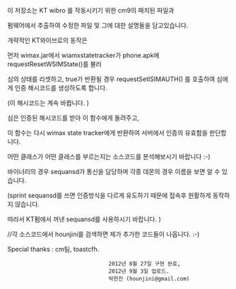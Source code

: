 이 저장소는 KT wibro 를 작동시키기 위한 cm9의 패치된 파일과

펌웨어에서 추출하여 수정한 파일 및 그에 대한 설명들을 담고있습니다.



개략적인 KT와이브로의 동작은

먼저 wimax.jar에서 wiamxstatetracker가 phone.apk에 requestResetWSIMState()를 불러

심의 상태를 리셋하고, true가 반환될 경우 requestSetISIMAUTH() 를 호출하여 심에게 인증 해시코드를 생성하도록 합니다.

(이 해시코드는 계속 바뀝니다. )

심은 인증된 해시코드를 받아 이 함수에게 돌려주고,

이 함수는 다시 wimax state tracker에게 반환하여 서버에서 인증의 유효함을 판단합니다.

어떤 클래스가 어떤 클래스를 부르는지는 소스코드를 분석해보시기 바랍니다 :-)


바이너리의 경우 sequansd가 통신을 담당하며 각종 데몬의 경우 이름을 보면 알 수 있습니다.

(sprint sequansd를 쓰면 인증방식을 다르게 유도하기 때문에 접속후 원활하게 동작하지 않습니다.

 따라서 KT펌에서 꺼낸 sequansd를 사용하시기 바랍니다. )
 
//각 소스코드에서 hounjini를 검색하면 제가 추가한 코드들이 나옵니다. :-)

Special thanks : cm팀, toastcfh.

									2012년 8월 27일 구현 완료,
									2012년 9월 3일 업로드.
									박헌진 (hounjini@gmail.com)

